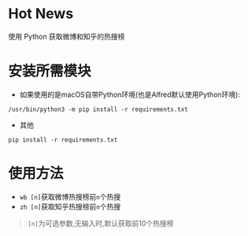 # Hot News
使用 Python 获取微博和知乎的热搜榜
# 安装所需模块
- 如果使用的是macOS自带Python环境(也是Alfred默认使用Python环境):
```shell
/usr/bin/python3 -m pip install -r requirements.txt
```
- 其他
```shell
pip install -r requirements.txt
```
# 使用方法
- `wb [n]`获取微博热搜榜前`n`个热搜
- `zh [n]`获取知乎热搜榜前`n`个热搜

> `[n]`为可选参数,无输入时,默认获取前10个热搜榜
